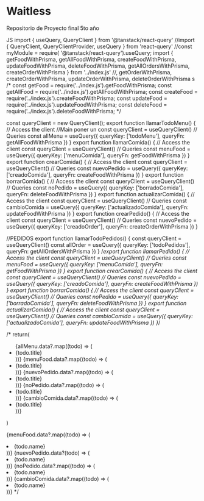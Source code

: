 # Waitless
Repositorio de Proyecto final 5to año

JS
import { useQuery, QueryClient } from '@tanstack/react-query'
//import { QueryClient, QueryClientProvider, useQuery } from 'react-query'
//const myModule = require( '@tanstack/react-query').useQuery;
import { getFoodWithPrisma, getAllFoodWithPrisma, createFoodWithPrisma, updateFoodWithPrisma, deleteFoodWithPrisma, getAllOrdersWithPrisma, createOrderWithPrisma } from '../index.js'
//, getOrderWithPrisma, createOrderWithPrisma, updateOrderWithPrisma, deleteOrderWithPrisma s
/*
const getFood = require('../index.js').getFoodWithPrisma;
const getAllFood = require('../index.js').getAllFoodWithPrisma;
const createFood = require('../index.js').createFoodWithPrisma;
const updateFood = require('../index.js').updateFoodWithPrisma;
const deleteFood = require('../index.js').deleteFoodWithPrisma;
*/

const queryClient = new QueryClient();
export function llamarTodoMenu() {
    // Access the client
    //Main poner un <QueryClientProvider client={queryClient}>
    const queryClient = useQueryClient()
    // Queries
    const allMenu = useQuery({ queryKey: ['todoMenu'], queryFn: getAllFoodWithPrisma })
}
export function llamarComida() {
    // Access the client
    const queryClient = useQueryClient()
    // Queries
    const menuFood = useQuery({ queryKey: ['menuComida'], queryFn: getFoodWithPrisma })
}
export function crearComida() {
    // Access the client
    const queryClient = useQueryClient()
    // Queries
    const nuevoPedido = useQuery({ queryKey: ['creadoComida'], queryFn: createFoodWithPrisma })
}
export function borrarComida() {
    // Access the client
    const queryClient = useQueryClient()
    // Queries
    const noPedido = useQuery({ queryKey: ['borradoComida'], queryFn: deleteFoodWithPrisma })
}
export function actualizarComida() {
    // Access the client
    const queryClient = useQueryClient()
    // Queries
    const cambioComida = useQuery({ queryKey: ['actualizadoComida'], queryFn: updateFoodWithPrisma })
}
export function crearPedido() {
  // Access the client
  const queryClient = useQueryClient()
  // Queries
  const nuevoPedido = useQuery({ queryKey: ['creadoOrder'], queryFn: createOrderWithPrisma })
}

//PEDIDOS
export function llamarTodoPedidos() {
    const queryClient = useQueryClient()
    const allOrder = useQuery({ queryKey: ['todoPedidos'], queryFn: getAllOrdersWithPrisma })
}
/*export function llamarPedido() {
  // Access the client
  const queryClient = useQueryClient()
  // Queries
  const menuFood = useQuery({ queryKey: ['menuComida'], queryFn: getFoodWithPrisma })
}
export function crearComida() {
  // Access the client
  const queryClient = useQueryClient()
  // Queries
  const nuevoPedido = useQuery({ queryKey: ['creadoComida'], queryFn: createFoodWithPrisma })
}
export function borrarComida() {
  // Access the client
  const queryClient = useQueryClient()
  // Queries
  const noPedido = useQuery({ queryKey: ['borradoComida'], queryFn: deleteFoodWithPrisma })
}
export function actualizarComida() {
  // Access the client
  const queryClient = useQueryClient()
  // Queries
  const cambioComida = useQuery({ queryKey: ['actualizadoComida'], queryFn: updateFoodWithPrisma })
}*/


/*
    return(
      <div>
        <ul>
          {allMenu.data?.map((todo) => (
            <li key={todo.id}>{todo.title}</li>
          ))}
          {menuFood.data?.map((todo) => (
            <li key={todo.id}>{todo.title}</li>
          ))}
          {nuevoPedido.data?.map((todo) => (
            <li key={todo.id}>{todo.title}</li>
          ))}
          {noPedido.data?.map((todo) => (
            <li key={todo.id}>{todo.title}</li>
          ))}
          {cambioComida.data?.map((todo) => (
            <li key={todo.id}>{todo.title}</li>
          ))}
        </ul>
        </div>
  )

  {menuFood.data?.map((todo) => (
              <li key={todo.idFood}>{todo.name}</li>
            ))}
            {nuevoPedido.data?(todo) => (
              <li key={todo.idFood}>{todo.name}</li>
            ))}
            {noPedido.data?.map((todo) => (
              <li key={todo.idFood}>{todo.name}</li>
            ))}
            {cambioComida.data?.map((todo) => (
              <li key={todo.idFood}>{todo.name}</li>
            ))}
  */
